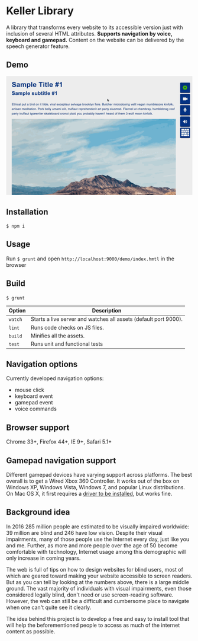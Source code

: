 # Keller Library

A library that transforms every website to its accessible version just with inclusion of several HTML attributes. **Supports navigation by voice, keyboard and gamepad.** Content on the website can be delivered by the speech generator feature.

## Demo

<img src="demo.gif" title="Keller Demo" />

## Installation

	$ npm i

## Usage

Run `$ grunt` and open `http://localhost:9000/demo/index.hmtl` in the browser

## Build

	$ grunt

| Option       | Description                                                          |
|--------------|----------------------------------------------------------------------|
| `watch`      | Starts a live server and watches all assets (default port 9000).     |
| `lint`       | Runs code checks on JS files.                                        |
| `build`      | Minifies all the assets.                                             |
| `test`       | Runs unit and functional tests                                       |

## Navigation options

Currently developed navigation options:
* mouse click
* keyboard event
* gamepad event
* voice commands

## Browser support

Chrome 33+, Firefox 44+, IE 9+, Safari 5.1+

## Gamepad navigation support

Different gamepad devices have varying support across platforms. The best overall is to get a Wired Xbox 360 Controller. It works out of the box on Windows XP, Windows Vista, Windows 7, and popular Linux distributions. On Mac OS X, it first requires a [driver to be installed][driver], but works fine.

  [driver]: http://tattiebogle.net/index.php/ProjectRoot/Xbox360Controller/OsxDriver

## Background idea

In 2016 285 million people are estimated to be visually impaired worldwide: 39 million are blind and 246 have low vision. Despite their visual impairments, many of those people use the Internet every day, just like you and me. Further, as more and more people over the age of 50 become comfortable with technology, Internet usage among this demographic will only increase in coming years.

The web is full of tips on how to design websites for blind users, most of which are geared toward making your website accessible to screen readers. But as you can tell by looking at the numbers above, there is a large middle ground. The vast majority of individuals with visual impairments, even those considered legally blind, don't need or use screen-reading software. However, the web can still be a difficult and cumbersome place to navigate when one can't quite see it clearly.

The idea behind this project is to develop a free and easy to install tool that will help the beforementioned people to access as much of the internet content as possible.

